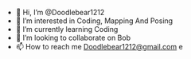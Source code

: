 - 👋 Hi, I’m @Doodlebear1212
- 👀 I’m interested in Coding, Mapping And Posing
- 🌱 I’m currently learning Coding
- 💞️ I’m looking to collaborate on Bob
- 📫 How to reach me Doodlebear1212@gmail.com
e
<!---
Doodlebear1212/Doodlebear1212 is a ✨ special ✨ repository because its `README.md` (this file) appears on your GitHub profile.
You can click the Preview link to take a look at your changes.
--->
